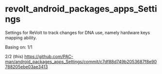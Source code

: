 revolt_android_packages_apps_Settings
======================================

Settings for ReVolt to track changes for DNA use, namely hardware keys mapping ability.

Basing on:
1/1


2/2 (this)
https://github.com/PAC-man/android_packages_apps_Settings/commit/c7df88d749b2053687f8e90788205ebe03ae3413

